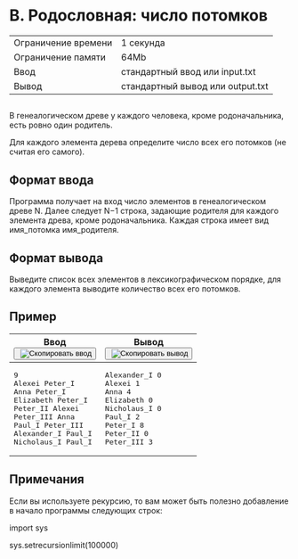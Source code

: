 <div class="problem__statement text" data-bem="{&quot;problem__statement&quot;:{}}">
<div class="problem-statement">
   <div class="header">
      <h1 class="title">B. Родословная: число потомков</h1>
      <table>
         <tbody><tr class="time-limit">
            <td class="property-title">Ограничение времени</td>
            <td>1&nbsp;секунда</td>
         </tr>
         <tr class="memory-limit">
            <td class="property-title">Ограничение памяти</td>
            <td>64Mb</td>
         </tr>
         <tr class="input-file">
            <td class="property-title">Ввод</td>
            <td colspan="1">стандартный ввод или input.txt</td>
         </tr>
         <tr class="output-file">
            <td class="property-title">Вывод</td>
            <td colspan="1">стандартный вывод или output.txt</td>
         </tr>
      </tbody></table>
   </div>
   <h2></h2>
   <div class="legend"><span style="">
         <p>В генеалогическом древе у каждого человека, кроме родоначальника, есть ровно один родитель. </p></span><p>Для каждого элемента дерева определите число всех его потомков (не считая его самого).</p>
   </div>
   <h2>Формат ввода</h2>
   <div class="input-specification"><span style="">
         <p>Программа получает на вход число элементов в генеалогическом древе N. Далее следует N−1 строка, задающие родителя для каждого
            элемента древа, кроме родоначальника. Каждая строка имеет вид имя_потомка имя_родителя.
         </p></span></div>
   <h2>Формат вывода</h2>
   <div class="output-specification"><span style="">
         <p>Выведите список всех элементов в лексикографическом порядке, для каждого элемента выводите количество всех его потомков.</p></span></div>
   <h2>Пример</h2>
   <table class="sample-tests">
      <thead>
         <tr>
            <th>Ввод<div class="problem__copy-sample"><button class="button button_theme_pseudo button_size_s button_only-icon_yes problem__copy-button problem__copy-button_type_input i-bem" data-bem="{&quot;button&quot;:{}}" role="button" type="button" title="Скопировать ввод"><span class="button__text">&nbsp;<img class="image button__icon button__icon_role_copy" src="//yastatic.net/lego/_/La6qi18Z8LwgnZdsAr1qy1GwCwo.gif" alt="Скопировать ввод"></span></button></div></th>
            <th>Вывод<div class="problem__copy-sample"><button class="button button_theme_pseudo button_size_s button_only-icon_yes problem__copy-button problem__copy-button_type_output i-bem" data-bem="{&quot;button&quot;:{}}" role="button" type="button" title="Скопировать вывод"><span class="button__text">&nbsp;<img class="image button__icon button__icon_role_copy" src="//yastatic.net/lego/_/La6qi18Z8LwgnZdsAr1qy1GwCwo.gif" alt="Скопировать вывод"></span></button></div></th>
         </tr>
      </thead>
      <tbody>
         <tr>
            <td><pre>9
Alexei Peter_I
Anna Peter_I
Elizabeth Peter_I
Peter_II Alexei
Peter_III Anna
Paul_I Peter_III
Alexander_I Paul_I
Nicholaus_I Paul_I
</pre></td>
            <td><pre>Alexander_I 0
Alexei 1
Anna 4
Elizabeth 0
Nicholaus_I 0
Paul_I 2
Peter_I 8
Peter_II 0
Peter_III 3
</pre></td>
         </tr>
      </tbody>
   </table>
   <h2>Примечания</h2>
   <div class="notes"><span style="">
         <p>Если вы используете рекурсию, то вам может быть полезно добавление в начало программы следующих строк: </p></span><p>import sys </p>
      <p>sys.setrecursionlimit(100000)</p>
   </div>
</div></div>
